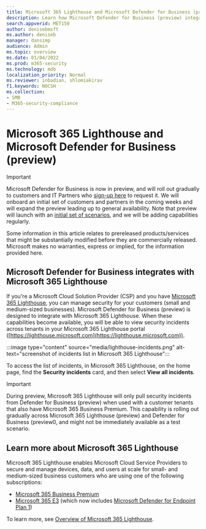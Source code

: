 ```yaml
---
title: Microsoft 365 Lighthouse and Microsoft Defender for Business (preview)
description: Learn how Microsoft Defender for Business (preview) integrates with Microsoft 365 Lighthouse
search.appverid: MET150
author: denisebmsft
ms.author: deniseb
manager: dansimp 
audience: Admin
ms.topic: overview
ms.date: 01/04/2022
ms.prod: m365-security
ms.technology: mdb
localization_priority: Normal
ms.reviewer: inbadian, shlomiakirav
f1.keywords: NOCSH 
ms.collection: 
- SMB
- M365-security-compliance
---
```


# Microsoft 365 Lighthouse and Microsoft Defender for Business (preview)

> [!IMPORTANT]
> Microsoft Defender for Business is now in preview, and will roll out gradually to customers and IT Partners who [sign-up here](https://aka.ms/mdb-preview) to request it. We will onboard an initial set of customers and partners in the coming weeks and will expand the preview leading up to general availability. Note that preview will launch with an [initial set of scenarios](mdb-tutorials.md#try-these-preview-scenarios), and we will be adding capabilities regularly.
> 
> Some information in this article relates to prereleased products/services that might be substantially modified before they are commercially released. Microsoft makes no warranties, express or implied, for the information provided here. 

## Microsoft Defender for Business integrates with Microsoft 365 Lighthouse

If you're a Microsoft Cloud Solution Provider (CSP) and you have [Microsoft 365 Lighthouse](../../lighthouse/m365-lighthouse-overview.md), you can manage security for your customers (small and medium-sized businesses). Microsoft Defender for Business (preview) is designed to integrate with Microsoft 365 Lighthouse. When these capabilities become available, you will be able to view security incidents across tenants in your Microsoft 365 Lighthouse portal ([https://lighthouse.microsoft.com](https://lighthouse.microsoft.com)). 

:::image type="content" source="media/lighthouse-incidents.png" alt-text="screenshot of incidents list in Microsoft 365 Lighthouse":::

To access the list of incidents, in Microsoft 365 Lighthouse, on the home page, find the **Security incidents** card, and then select **View all incidents**.

> [!IMPORTANT]
> During preview, Microsoft 365 Lighthouse will only pull security incidents from Defender for Business (preview) when used with a customer tenants that also have Microsoft 365 Business Premium. This capability is rolling out gradually across Microsoft 365 Lighthouse (preview) and Defender for Business (preview0, and might not be immediately available as a test scenario.

## Learn more about Microsoft 365 Lighthouse

Microsoft 365 Lighthouse enables Microsoft Cloud Service Providers to secure and manage devices, data, and users at scale for small- and medium-sized business customers who are using one of the following subscriptions:

- [Microsoft 365 Business Premium](../../admin/admin-overview/what-is-microsoft-365.md)
- [Microsoft 365 E3](../../enterprise/microsoft-365-overview.md) (which now includes [Microsoft Defender for Endpoint Plan 1](../defender-endpoint/defender-endpoint-plan-1.md))

To learn more, see [Overview of Microsoft 365 Lighthouse](../../lighthouse/m365-lighthouse-overview.md).
